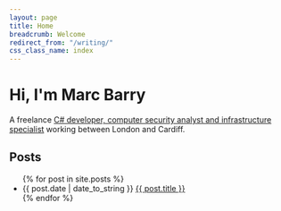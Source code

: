 ```yaml
---
layout: page
title: Home
breadcrumb: Welcome
redirect_from: "/writing/"
css_class_name: index
---
```


# Hi, I'm Marc Barry

A freelance <a href="/about">C# developer, computer security analyst and infrastructure specialist</a> working between London and Cardiff.

## Posts

<div class="posts">
    <ul>
    {% for post in site.posts %}
        <li>
            <span>{{ post.date | date_to_string }}</span>
            <a href="{{ post.url }}">{{ post.title }}</a>
        </li>
    {% endfor %}
    </ul>
</div>